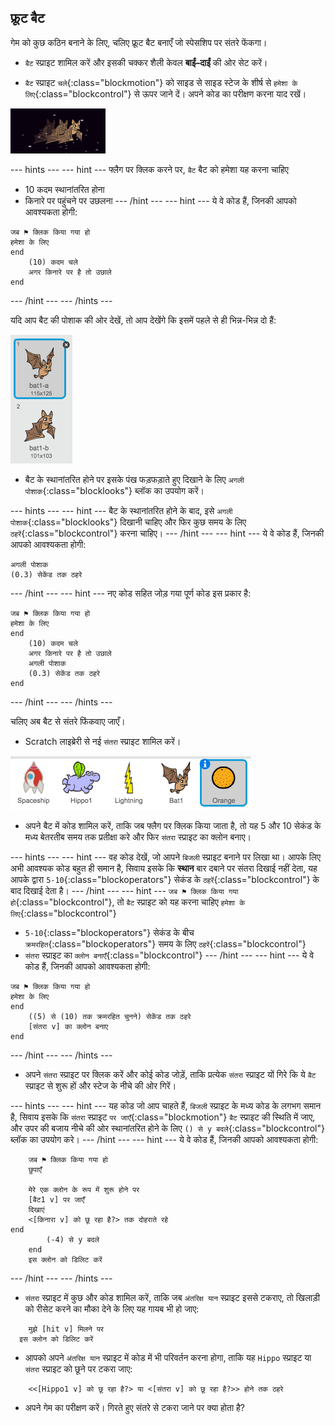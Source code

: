 ## फ्रूट बैट

गेम को कुछ कठिन बनाने के लिए, चलिए फ्रूट बैट बनाएँ जो स्पेसशिप पर संतरे फेंकगा।

+ `बैट` स्प्राइट शामिल करें और इसकी चक्कर शैली केवल **बाईं–दाईं** की ओर सेट करें।

+ `बैट` स्प्राइट `चले`{:class="blockmotion"} को साइड से साइड स्टेज के शीर्ष से `हमेशा के लिए`{:class="blockcontrol"} से ऊपर जाने दें। अपने कोड का परीक्षण करना याद रखें।

![screenshot](images/invaders-bat.png)

--- hints ---
--- hint ---
फ्लैग पर क्लिक करने पर, `बैट` बैट को हमेशा यह करना चाहिए
- 10 कदम स्थानांतरित होना
- किनारे पर पहुंचने पर उछलना
--- /hint ---
--- hint ---
ये वे कोड हैं, जिनकी आपको आवश्यकता होगी:

```blocks
जब ⚑ क्लिक किया गया हो
हमेशा के लिए
end
    (10) कदम चले
    अगर किनारे पर है तो उछाले
end
```
--- /hint ---
--- /hints ---

यदि आप बैट की पोशाक की ओर देखें, तो आप देखेंगे कि इसमें पहले से ही भिन्न-भिन्न दो हैं:

![screenshot](images/invaders-bat-costume.png)

+ बैट के स्थानांतरित होने पर इसके पंख फड़फड़ाते हुए दिखाने के लिए `अगली पोशाक`{:class="blocklooks"} ब्लॉक का उपयोग करें।

--- hints ---
--- hint ---
बैट के स्थानांतरित होने के बाद, इसे `अगली पोशाक`{:class="blocklooks"} दिखानी चाहिए और फिर कुछ समय के लिए `ठहरें`{:class="blockcontrol"} करना चाहिए।
--- /hint ---
--- hint ---
ये वे कोड हैं, जिनकी आपको आवश्यकता होगी:

```blocks
अगली पोशाक
(0.3) सेकेंड तक ठहरे
```
--- /hint ---
--- hint ---
नए कोड सहित जोड़ गया पूर्ण कोड इस प्रकार है:

```blocks
जब ⚑ क्लिक किया गया हो
हमेशा के लिए
end
    (10) कदम चले
    अगर किनारे पर है तो उछाले
    अगली पोशाक
    (0.3) सेकेंड तक ठहरे
end
```
--- /hint ---
--- /hints ---

चलिए अब बैट से संतरे फिंकवाए जाएँ।

+ Scratch लाइब्रेरी से नई `संतरा` स्प्राइट शामिल करें।

![screenshot](images/invaders-orange.png)

+ अपने बैट में कोड शामिल करें, ताकि जब फ्लैग पर क्लिक किया जाता है, तो यह 5 और 10 सेकंड के मध्य बेतरतीब समय तक प्रतीक्षा करे और फिर `संतरा` स्प्राइट का क्लोन बनाए।

--- hints ---
--- hint ---
वह कोड देखें, जो आपने `बिजली` स्प्राइट बनाने पर लिखा था। आपके लिए अभी आवश्यक कोड बहुत ही समान है, सिवाय इसके कि **स्थान** बार दबाने पर संतरा दिखाई नहीं देता, यह आपके द्वारा `5-10`{:class="blockoperators"} सेकंड के `ठहरें`{:class="blockcontrol"} के बाद दिखाई देता है।
--- /hint ---
--- hint ---
`जब ⚑ क्लिक किया गया हो`{:class="blockcontrol"}, तो `बैट` स्प्राइट को यह करना चाहिए
`हमेशा के लिए`{:class="blockcontrol"}
- `5-10`{:class="blockoperators"} सेकंड के बीच `क्रमरहित`{:class="blockoperators"} समय के लिए `ठहरें`{:class="blockcontrol"}
- `संतरा` स्प्राइट का `क्लोन बनाएँ`{:class="blockcontrol"}
--- /hint ---
--- hint ---
ये वे कोड हैं, जिनकी आपको आवश्यकता होगी:

```blocks
जब ⚑ क्लिक किया गया हो
हमेशा के लिए
end
	((5) से (10) तक क्रमरहित चुनने) सेकेंड तक ठहरे
	[संतरा v] का क्लोन बनाए
end
```
--- /hint ---
--- /hints ---

+ अपने `संतरा` स्प्राइट पर क्लिक करें और कोई कोड जोड़ें, ताकि प्रत्येक `संतरा` स्प्राइट यों गिरे कि ये `बैट` स्प्राइट से शुरू हों और स्टेज के नीचे की ओर गिरें।

--- hints ---
--- hint ---
यह कोड जो आप चाहते हैं, `बिजली` स्प्राइट के मध्य कोड के लगभग समान है, सिवाय इसके कि `संतरा` स्प्राइट `पर जाएँ`{:class="blockmotion"} `बैट` स्प्राइट की स्थिति में जाए, और उपर की बजाय नीचे की ओर स्थानांतरित होने के लिए `() से y बदले`{:class="blockcontrol"} ब्लॉक का उपयोग करे।
--- /hint ---
--- hint ---
ये वे कोड हैं, जिनकी आपको आवश्यकता होगी:

```blocks
	जब ⚑ क्लिक किया गया हो
	छुपाएँ

	मेरे एक क्लोन के रूप में शुरू होने पर
	[बैट1 v] पर जाएँ
	दिखाएं
	<[किनारा v] को छू रहा है?> तक दोहराते रहे
end
		(-4) से y बदले
	end
	इस क्लोन को डिलिट करें

```
--- /hint ---
--- /hints ---


+ `संतरा` स्प्राइट में कुछ और कोड शामिल करें, ताकि जब `अंतरिक्ष यान` स्प्राइट इससे टकराए, तो खिलाड़ी को रीसेट करने का मौका देने के लिए यह गायब भी हो जाए:

```blocks
	मुझे [hit v] मिलने पर
  इस क्लोन को डिलिट करें
```

+ आपको अपने `अंतरिक्ष यान` स्प्राइट में कोड में भी परिवर्तन करना होगा, ताकि यह `Hippo` स्प्राइट या `संतरा` स्प्राइट को छूने पर टकरा जाए:

```blocks
	<<[Hippo1 v] को छू रहा है?> या <[संतरा v] को छू रहा है?>> होने तक ठहरे
```

+ अपने गेम का परीक्षण करें। गिरते हुए संतरे से टकरा जाने पर क्या होता है?
